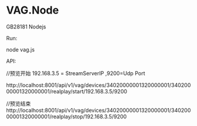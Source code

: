 # VAG.Node
GB28181 Nodejs

Run:

node vag.js

API:

//预览开始 192.168.3.5 = StreamServerIP ,9200=Udp Port 

http://localhost:8001/api/v1/vag/devices/34020000001320000001/34020000001320000001/realplay/start/192.168.3.5/9200


//预览结束
http://localhost:8001/api/v1/vag/devices/34020000001320000001/34020000001320000001/realplay/stop/192.168.3.5/9200